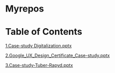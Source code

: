 # Myrepos
# Table of Contents 

[1.Case-study Digitalization.pptx](https://github.com/suresh-marpu/Myrepos/files/7963555/1.Case-study.Digitalization.pptx)

[2.Google_UX_Design_Certificate_Case-study.pptx](https://github.com/suresh-marpu/Myrepos/files/7963556/2.Google_UX_Design_Certificate_Case-study.pptx)

[3.Case-study-Tuber-Rapyd.pptx](https://github.com/suresh-marpu/Myrepos/files/7963557/3.Case-study-Tuber-Rapyd.pptx)
